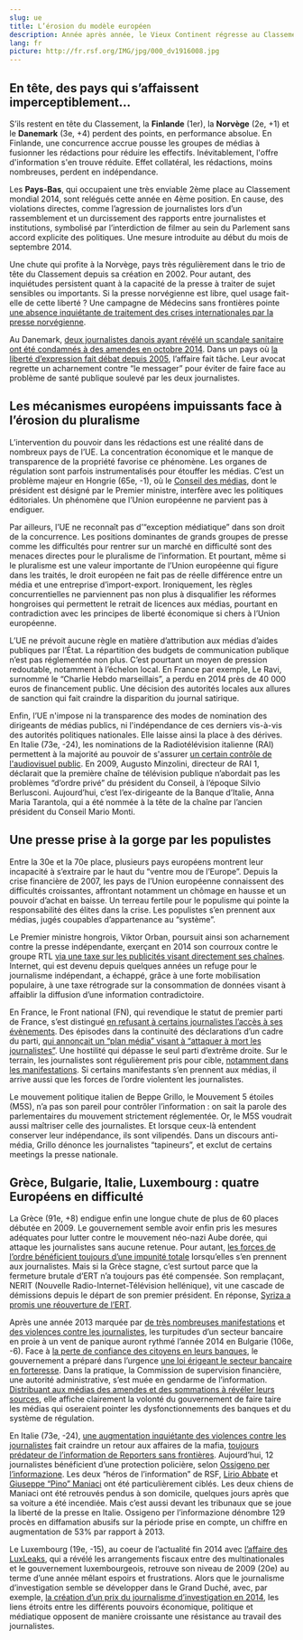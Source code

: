 ```yaml
---
slug: ue
title: L’érosion du modèle européen
description: Année après année, le Vieux Continent régresse au Classement mondial de la liberté de la presse. Stable entre les éditions 2013 et 2014, l’Union européenne marque le pas en 2015. Outre les pays nordiques qui restent, cette année encore, en tête de Classement, les autres membres de l’Union dévissent globalement. Une tendance générale qui nourrit de sérieuses inquiétudes quant à la pérennité du “modèle européen”. 
lang: fr
picture: http://fr.rsf.org/IMG/jpg/000_dv1916008.jpg
---
```


## En tête, des pays qui s’affaissent imperceptiblement…

S’ils restent en tête du Classement, la **Finlande** (1er), la **Norvège** (2e, +1) et le 
**Danemark** (3e, +4) perdent des points, en performance absolue. En Finlande, une 
concurrence accrue pousse les groupes de médias à fusionner les rédactions pour 
réduire les effectifs. Inévitablement, l'offre d'information s'en trouve réduite. 
Effet collatéral, les rédactions, moins nombreuses, perdent en indépendance.

Les **Pays-Bas**, qui occupaient une très enviable 2ème place au Classement mondial 2014, 
sont relégués cette année en 4ème position. En cause, des violations directes, comme 
l’agression de journalistes lors d’un rassemblement et un durcissement des rapports 
entre journalistes et institutions, symbolisé par l’interdiction de filmer au sein du 
Parlement sans accord explicite des politiques. Une mesure introduite au début du mois 
de septembre 2014.

Une chute qui profite à la Norvège, pays très régulièrement dans le trio de tête du 
Classement depuis sa création en 2002. Pour autant, des inquiétudes persistent quant à 
la capacité de la presse à traiter de sujet sensibles ou importants. Si la presse 
norvégienne est libre, quel usage fait-elle de cette liberté ? Une campagne de 
Médecins sans frontières pointe [une absence inquiétante de traitement des crises 
internationales par la presse norvégienne](http://www.legerutengrenser.no/Glemte-kriser).

Au Danemark, [deux journalistes danois ayant révélé un scandale sanitaire ont été 
condamnés à des amendes en octobre 2014](http://gijn.org/2014/05/05/danish-authorities-target-journos-for-exposing-spread-of-mrsa-bug/).
Dans un pays où [la liberté d’expression fait débat depuis 2005](http://www.lemonde.fr/attaque-contre-charlie-hebdo/article/2015/01/07/en-2005-l-affaire-des-caricatures-de-mahomet-au-danemark-et-la-solidarite-de-charlie-hebdo_4551135_4550668.html),
l’affaire fait tâche. Leur avocat regrette un acharnement contre “le messager” pour 
éviter de faire face au problème de santé publique soulevé par les deux journalistes.

## Les mécanismes européens impuissants face à l’érosion du pluralisme

L’intervention du pouvoir dans les rédactions est une réalité dans de nombreux pays de 
l’UE. La concentration économique et le manque de transparence de la propriété favorise 
ce phénomène. Les organes de régulation sont parfois instrumentalisés pour étouffer les 
médias. C’est un problème majeur en Hongrie (65e, -1), où le [Conseil des médias](http://fr.rsf.org/hongrie-jusqu-ou-le-conseil-des-medias-ira-06-07-2012,42979.html), 
dont le président est désigné par le Premier ministre, interfère avec les politiques 
éditoriales. Un phénomène que l’Union européenne ne parvient pas à endiguer.

Par ailleurs, l’UE ne reconnaît pas d’“exception médiatique” dans son droit de la 
concurrence. Les positions dominantes de grands groupes de presse comme les difficultés 
pour rentrer sur un marché en difficulté sont des menaces directes pour le pluralisme de 
l’information. Et pourtant, même si le pluralisme est une valeur importante de 
l’Union européenne qui figure dans les traités, le droit européen ne fait pas de 
réelle différence entre un média et une entreprise d’import-export. Ironiquement, 
les règles concurrentielles ne parviennent pas non plus à disqualifier les réformes 
hongroises qui permettent le retrait de licences aux médias, pourtant en contradiction 
avec les principes de liberté économique si chers à l’Union européenne.

L’UE ne prévoit aucune règle en matière d’attribution aux médias d’aides publiques par 
l’État. La répartition des budgets de communication publique n’est pas réglementée non 
plus. C’est pourtant un moyen de pression redoutable, notamment à l’échelon local. En 
France par exemple, Le Ravi, surnommé le “Charlie Hebdo marseillais”, a perdu en 2014 
près de 40 000 euros de financement public. Une décision des autorités locales aux 
allures de sanction qui fait craindre la disparition du journal satirique.

Enfin, l’UE n'impose ni la transparence des modes de nomination des dirigeants de médias
publics, ni l'indépendance de ces derniers vis-à-vis des autorités politiques 
nationales. Elle laisse ainsi la place à des dérives. En Italie (73e, -24), 
les nominations de la Radiotélévision italienne (RAI) permettent à la majorité 
au pouvoir de s'assurer [un certain contrôle de l'audiovisuel public](http://www.lemonde.fr/actualite-medias/article/2013/07/24/en-europe-la-main-invisible-du-politique-sur-l-audiovisuel-public_3453024_3236.html).
En 2009, Augusto Minzolini, directeur de RAI 1, déclarait que la première chaîne de 
télévision publique n’abordait pas les problèmes “d’ordre privé” du président du Conseil, 
à l’époque Silvio Berlusconi. Aujourd’hui, c’est l’ex-dirigeante de la 
Banque d’Italie, Anna Maria Tarantola,  qui a été nommée à la tête de la chaîne par 
l’ancien président du Conseil Mario Monti.

## Une presse prise à la gorge par les populistes

Entre la 30e et la 70e place, plusieurs pays européens montrent leur incapacité à 
s’extraire par le haut du “ventre mou de l’Europe”. Depuis la crise financière 
de 2007, les pays de l’Union européenne connaissent des difficultés croissantes, 
affrontant notamment un chômage en hausse et un pouvoir d’achat en baisse. Un 
terreau fertile pour le populisme qui pointe la responsabilité des élites dans 
la crise. Les populistes s’en prennent aux médias, jugés coupables d’appartenance 
au “système”.

Le Premier ministre hongrois, Viktor Orban, poursuit ainsi son acharnement contre la 
presse indépendante, exerçant en 2014 son courroux contre le groupe RTL 
[via une taxe sur les publicités visant directement ses chaînes](http://fr.rsf.org/hongrie-taxe-sur-les-revenus-publicitaires-12-06-2014,46428.html). 
Internet, qui est devenu depuis quelques années un refuge pour le journalisme 
indépendant, a échappé, grâce à une forte mobilisation populaire, à une taxe 
rétrograde sur la consommation de données visant à affaiblir la diffusion d’une 
information contradictoire. 

En France, le Front national (FN), qui revendique le statut de premier parti de France, 
s’est distingué [en refusant à certains journalistes l’accès à ses évènements](http://fr.rsf.org/france-rsf-condamne-la-dangereuse-06-09-2014,46910.html). 
Des épisodes dans la continuité des déclarations d’un cadre du parti, [qui annonçait un “plan média” visant à “attaquer à mort les journalistes”](http://fr.rsf.org/france-le-front-national-veut-il-27-05-2014,46358.html). 
Une hostilité qui dépasse le seul parti d’extrême droite. Sur le terrain, 
les journalistes sont régulièrement pris pour cible, [notamment dans les manifestations](http://fr.rsf.org/france-quand-les-journalistes-suscitent-13-11-2014,47222.html). 
Si certains manifestants s’en prennent aux médias, il arrive aussi que les forces de 
l’ordre violentent les journalistes.

Le mouvement politique italien de Beppe Grillo, le Mouvement 5 étoiles (M5S), n’a pas 
son pareil pour contrôler l’information : on sait la parole des parlementaires du 
mouvement strictement réglementée. Or, le M5S voudrait aussi maîtriser celle des 
journalistes. Et lorsque ceux-là entendent conserver leur indépendance, ils sont 
vilipendés. Dans un discours anti-média, Grillo dénonce les journalistes “tapineurs”, 
et exclut de certains meetings la presse nationale.

## Grèce, Bulgarie, Italie, Luxembourg : quatre Européens en difficulté

La Grèce (91e, +8) endigue enfin une longue chute de plus de 60 places débutée en 2009. 
Le gouvernement semble avoir enfin pris les mesures adéquates pour lutter contre le 
mouvement néo-nazi Aube dorée, qui attaque les journalistes sans aucune retenue. Pour 
autant, [les forces de l’ordre bénéficient toujours d’une impunité totale](http://fr.rsf.org/grece-rsf-denonce-l-impunite-des-abus-11-12-2014,47370.html) 
lorsqu’elles s’en prennent aux journalistes. Mais si la Grèce stagne, c’est surtout 
parce que la fermeture brutale d’ERT n’a toujours pas été compensée. Son remplaçant, 
NERIT (Nouvelle Radio-Internet-Télévision hellénique), vit une cascade de démissions 
depuis le départ de son premier président. En réponse, [Syriza a promis une réouverture 
de l’ERT](http://www.humanite.fr/syriza-promet-de-rendre-des-couleurs-lecran-noir-dert-563204).

Après une année 2013 marquée par [de très nombreuses manifestations](http://www.lemonde.fr/europe/article/2013/06/16/bulgarie-poursuite-des-manifestations-antigouvernementales_3431030_3214.html) 
et [des violences contre les journalistes](http://fr.rsf.org/bulgarie-manifestations-a-sofia-des-26-07-2013,44979.html), les turpitudes 
d’un secteur bancaire en proie à un vent de panique auront rythmé l’année 2014 en 
Bulgarie (106e, -6). Face à [la perte de confiance des citoyens en leurs banques](http://www.lemonde.fr/europe/article/2014/10/16/bulgarie-colere-des-clients-de-la-banque-ccb_4507324_3214.html), 
le gouvernement a préparé dans l’urgence [une loi érigeant le secteur bancaire en forteresse](http://fr.rsf.org/bulgarie-secteur-bancaire-en-danger-lettre-23-07-2014,46687.html). 
Dans la pratique, la Commission de supervision financière, une autorité administrative, 
s’est muée en gendarme de l’information. [Distribuant aux médias des amendes et des sommations à révéler leurs sources](http://fr.rsf.org/bulgarie-bivol-bg-somme-de-reveler-ses-10-12-2014,47362.html), 
elle affiche clairement la volonté du gouvernement de faire taire les médias qui 
oseraient pointer les dysfonctionnements des banques et du système de régulation.

En Italie (73e, -24), [une augmentation inquiétante des violences contre les journalistes](http://fr.rsf.org/italie-rsf-s-inquiete-des-agressions-et-15-12-2014,47382.html) 
fait craindre un retour aux affaires de la mafia, [toujours prédateur de l’information de Reporters sans frontières](http://fr.rsf.org/spip.php?page=predateur&id_article=44548). 
Aujourd’hui, 12 journalistes bénéficient d’une protection policière, selon [Ossigeno per l’informazione](http://notiziario.ossigeno.info/). 
Les deux “héros de l’information” de RSF, [Lirio Abbate](http://heroes.rsf.org/fr/lirio-abbate/) 
et [Giuseppe “Pino” Maniaci](http://heroes.rsf.org/fr/giuseppe-maniaci/) ont été particulièrement ciblés. 
Les deux chiens de Maniaci ont été retrouvés pendus à son domicile, quelques jours après 
que sa voiture a été incendiée. Mais c’est aussi devant les tribunaux que se joue la 
liberté de la presse en Italie. Ossigeno per l’informazione dénombre 129 procès en 
diffamation abusifs sur la période prise en compte, un chiffre en augmentation de 53% 
par rapport à 2013.

Le Luxembourg (19e, -15), au coeur de l’actualité fin 2014 avec [l’affaire des LuxLeaks](http://lexpansion.lexpress.fr/actualite-economique/luxleaks-de-l-optimisation-a-l-evasion-fiscale-au-luxembourg_1619588.html), 
qui a révélé les arrangements fiscaux entre des multinationales et le gouvernement 
luxembourgeois, retrouve son niveau de 2009 (20e) au terme d’une année mêlant espoirs 
et frustrations. Alors que le journalisme d’investigation semble se développer dans le 
Grand Duché, avec, par exemple, [la création d’un prix du journalisme d’investigation en 2014](http://www.luxembourg.public.lu/fr/actualites/2014/03/10-journalisme/index.html), 
les liens étroits entre les différents pouvoirs économique, politique et médiatique 
opposent de manière croissante une résistance au travail des journalistes.
